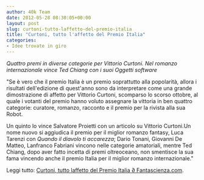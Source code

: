 ```yaml
---
author: 40k Team
date: 2012-05-28 08:30:05+00:00
layout: post
slug: curtoni-tutto-laffetto-del-premio-italia
title: "Curtoni, tutto l'affetto del Premio Italia"
categories:
- Idee trovate in giro
---
```


_Quattro premi in diverse categorie per Vittorio Curtoni. Nel romanzo internazionale vince Ted Chiang con i suoi Oggetti software_

"Se è vero che il premio Italia è un premio soprattutto alla popolarità, allora i risultati dell'edizione di quest'anno sono da interpretare come una grande dimostrazione di affetto per Vittorio Curtoni, scomparso lo scorso ottobre, al quale i votanti del premio hanno voluto assegnare la vittoria in ben quattro categorie: curatore, romanzo, racconto e il premio per la rivista alla sua Robot.

Un quinto lo vince Salvatore Proietti con un articolo su Vittorio Curtoni.Un nome nuovo si aggiudica il premio per il miglior romanzo fantasy, Luca Tarenzi con _Quando il diavolo ti accarezza_; Dario Tonani, Giovanni De Matteo, Lanfranco Fabriani vincono nelle categorie amatoriali, mentre Ted Chiang, dopo aver fatto incetta di premi oltreoceano, non smentisce la sua fama vincendo anche il premio Italia per il miglior romanzo internazionale."

Leggi tutto: [Curtoni, tutto laffetto del Premio Italia ∂ Fantascienza.com](http://www.fantascienza.com/magazine/notizie/16496/curtoni-tutto-l-affetto-del-premio-italia/).
